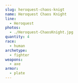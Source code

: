 ```yaml
---
slug: heroquest-chaos-knigt
name: Heroquest Chaos Knight
line:
  - Heroquest
photos:
  - ./Heroquest-ChaosKnight.jpg
quantity: 4
race:
  - human
archetype:
  - fighter
weapons:
  - axe
armor:
  - plate
---
```

